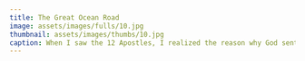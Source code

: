 ```yaml
---
title: The Great Ocean Road
image: assets/images/fulls/10.jpg
thumbnail: assets/images/thumbs/10.jpg
caption: When I saw the 12 Apostles, I realized the reason why God sent me to Australia.
---
```

